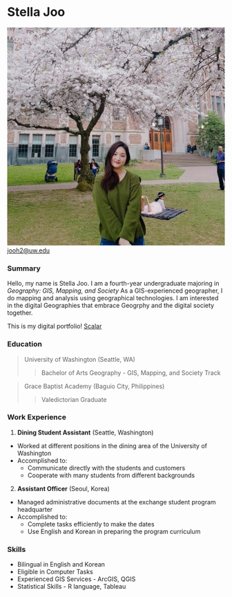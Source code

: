# Stella Joo
![profile](img/profile.jpg)
jooh2@uw.edu

### Summary

Hello, my name is Stella Joo.
I am a fourth-year undergraduate majoring in *Geography: GIS, Mapping, and Society*
As a GIS-experienced geographer, I do mapping and analysis using geographical technologies.
I am interested in the digital Geographies that embrace Geogrphy and the digital society together.

This is my digital portfolio! [Scalar](https://scalar.usc.edu/works/digital-portfolio-7/users/32637)

### Education
> University of Washington (Seattle, WA)
  >> Bachelor of Arts
  >> Geography - GIS, Mapping, and Society Track

> Grace Baptist Academy (Baguio City, Philippines)
  >> Valedictorian Graduate

### Work Experience
1. **Dining Student Assistant** (Seattle, Washington)
* Worked at different positions in the dining area of the University of Washington
* Accomplished to:
   * Communicate directly with the students and customers
   * Cooperate with many students from different backgrounds
2. **Assistant Officer** (Seoul, Korea)
* Managed administrative documents at the exchange student program headquarter
* Accomplished to:
   * Complete tasks efficiently to make the dates
   * Use English and Korean in preparing the program curriculum

### Skills
- Bilingual in English and Korean
- Eligible in Computer Tasks
- Experienced GIS Services - ArcGIS, QGIS
- Statistical Skills - R language, Tableau
